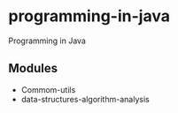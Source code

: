 # programming-in-java
Programming in Java

## Modules

* Commom-utils
* data-structures-algorithm-analysis
